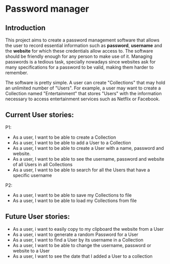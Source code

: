 # Password manager 

## Introduction
This project aims to create a password management software that allows the user to record essential information such as **password**, **username** 
and the **website** for which these credentials allow access to. The software should be friendly enough for any person to make use of it.
Managing passwords is a tedious task, specially nowadays since websites ask for many specifications for a password to be valid, making them
harder to remember.

The software is pretty simple. A user can create "Collections" that may hold an unlimited number of "Users". 
For example, a user may want to create a Collection named "Entertainment" that stores "Users" with the information necessary to access
entertainment services such as Netflix or Facebook.


## Current User stories:
P1:
- As a user, I want to be able to create a Collection
- As a user, I want to be able to add a User to a Collection
- As a user, I want to be able to create a User with a name, password and website.
- As a user, I want to be able to see the username, password and website of all Users in all Collections
- As a user, I want to be able to search for all the Users that have a specific username

P2:
- As a user, I want to be able to save my Collections to file
- As a user, I want to be able to load my Collections from file




## Future User stories:
- As a user, i want to easily copy to my clipboard the website from a User
- As a user, i want to generate a random Password for a User
- As a user, I want to find a User by its username in a Collection
- As a user, I want to be able to change the username, password or website to a User
- As a user, I want to see the date that I added a User to a collection
